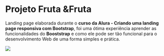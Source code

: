 
# Projeto Fruta &Fruta

 
 Landing page elaborada durante o **curso da Alura - Criando uma landing page responsiva com Bootstrap**, foi uma ótima experiência aprender as funcionalidades do **Booststrap** e como ele pode ser tão funcional para o desenvolvimento Web de uma forma simples e prática.


![](https://i2.wp.com/www.tutorialwebdesign.com.br/wp-content/uploads/2014/04/bootstrao-thumbnail.png?fit=250%2C237)